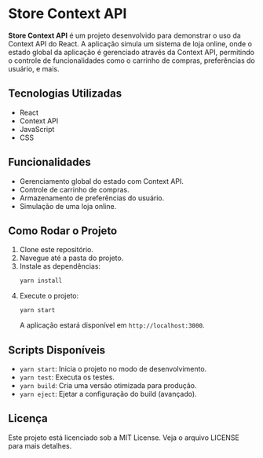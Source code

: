 # Store Context API

**Store Context API** é um projeto desenvolvido para demonstrar o uso da Context API do React. A aplicação simula um sistema de loja online, onde o estado global da aplicação é gerenciado através da Context API, permitindo o controle de funcionalidades como o carrinho de compras, preferências do usuário, e mais.

## Tecnologias Utilizadas

- React
- Context API
- JavaScript
- CSS

## Funcionalidades

- Gerenciamento global do estado com Context API.
- Controle de carrinho de compras.
- Armazenamento de preferências do usuário.
- Simulação de uma loja online.

## Como Rodar o Projeto

1. Clone este repositório.
2. Navegue até a pasta do projeto.
3. Instale as dependências:
   ```bash
   yarn install
   ```
4. Execute o projeto:
   ```bash
   yarn start
   ```
   A aplicação estará disponível em `http://localhost:3000`.

## Scripts Disponíveis

- `yarn start`: Inicia o projeto no modo de desenvolvimento.
- `yarn test`: Executa os testes.
- `yarn build`: Cria uma versão otimizada para produção.
- `yarn eject`: Ejetar a configuração do build (avançado).

## Licença

Este projeto está licenciado sob a MIT License. Veja o arquivo LICENSE para mais detalhes.
